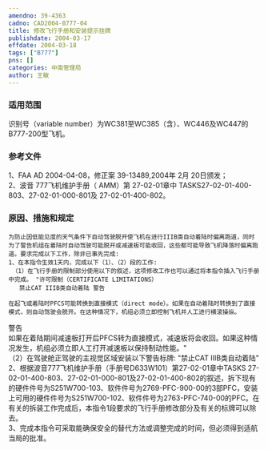 ```yaml
---
amendno: 39-4363  
cadno: CAD2004-B777-04  
title: 修改飞行手册和安装提示挂牌  
publishdate: 2004-03-17  
effdate: 2004-03-18  
tags: ["B777"]  
pns: []  
categories: 中南管理局  
author: 王敏  
---
```

  
### 适用范围  
识别号（variable number）为WC381至WC385（含）、WC446及WC447的B777-200型飞机。  
  
<!--more-->  
### 参考文件  
1、FAA AD 2004-04-08，修正案 39-13489,2004年 2月 20日颁发；  
 2、波音 777飞机维护手册（ AMM）第 27-02-01章中 TASKS27-02-01-400-803、27-02-01-000-801及 27-02-01-400-802。  
  
### 原因、措施和规定  
    为防止因低能见度的天气条件下自动驾驶脱开使飞机在进行IIIB类自动着陆时偏离跑道，同时为了警告机组在着陆时自动驾驶可能脱开或减速板可能收回，这些都可能导致飞机降落时偏离跑道。要求完成以下工作，除非已事先完成:  
    1、在本指令生效1天内，完成以下（1）、（2）段的工作:  
     （1）在飞行手册的限制部分使用以下的叙述，这项修改工作也可以通过将本指令插入飞行手册中完成。 "许可限制（CERTIFICATE LIMITATIONS）  
       禁止CAT IIIB类自动着陆 警告  
  
    在起飞或着陆时PFCS可能转换到直接模式（direct mode）。如果在自动着陆时转换到了直接模式，则自动驾驶会脱开。在这种情况下，机组必须立即控制飞机并人工进行横滚操纵。  
警告  
    如果在着陆期间减速板打开后PFCS转为直接模式，减速板将会收回。如果这种情况发生，机组必须立即人工打开减速板以保持制动性能。"  
（2）在驾驶舱正驾驶的主视觉区域安装以下警告标牌:      "禁止CAT IIIB类自动着陆"  
2、根据波音777飞机维护手册（手册号D633W101）第27-02-01章中TASKS 27-02-01-400-803、27-02-01-000-801及27-02-01-400-802的叙述，拆下现有的硬件件号为S251W700-103、软件件号为2769-PFC-900-00的3部PFC，安装上可用的硬件件号为S251W700-102、软件件号为2763-PFC-740-00的PFC。在有关的拆装工作完成后，本指令1段要求的飞行手册修改部分及有关的标牌可以除去。  
    3、完成本指令可采取能确保安全的替代方法或调整完成的时间，但必须得到适航当局的批准。  

